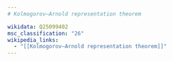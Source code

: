 ```yaml
---
# Kolmogorov–Arnold representation theorem

wikidata: Q25099402
msc_classification: "26"
wikipedia_links:
  - "[[Kolmogorov–Arnold representation theorem]]"
---
```

